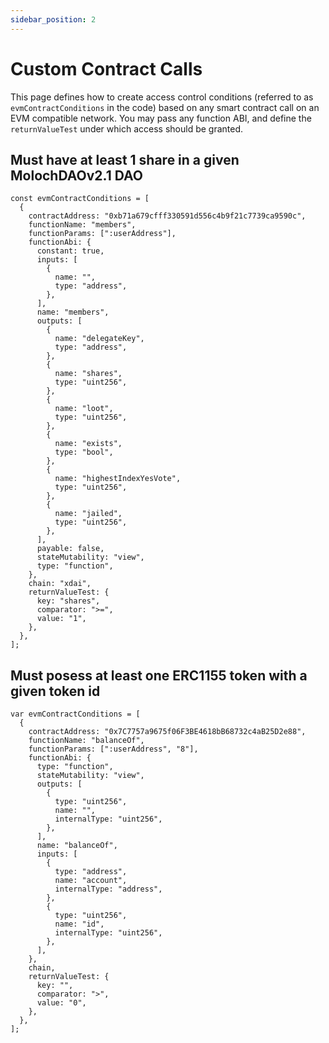 ```yaml
---
sidebar_position: 2
---
```


# Custom Contract Calls

This page defines how to create access control conditions (referred to as `evmContractConditions` in the code) based on any smart contract call on an EVM compatible network. You may pass any function ABI, and define the `returnValueTest` under which access should be granted.

## Must have at least 1 share in a given MolochDAOv2.1 DAO

```
const evmContractConditions = [
  {
    contractAddress: "0xb71a679cfff330591d556c4b9f21c7739ca9590c",
    functionName: "members",
    functionParams: [":userAddress"],
    functionAbi: {
      constant: true,
      inputs: [
        {
          name: "",
          type: "address",
        },
      ],
      name: "members",
      outputs: [
        {
          name: "delegateKey",
          type: "address",
        },
        {
          name: "shares",
          type: "uint256",
        },
        {
          name: "loot",
          type: "uint256",
        },
        {
          name: "exists",
          type: "bool",
        },
        {
          name: "highestIndexYesVote",
          type: "uint256",
        },
        {
          name: "jailed",
          type: "uint256",
        },
      ],
      payable: false,
      stateMutability: "view",
      type: "function",
    },
    chain: "xdai",
    returnValueTest: {
      key: "shares",
      comparator: ">=",
      value: "1",
    },
  },
];
```

## Must posess at least one ERC1155 token with a given token id

```
var evmContractConditions = [
  {
    contractAddress: "0x7C7757a9675f06F3BE4618bB68732c4aB25D2e88",
    functionName: "balanceOf",
    functionParams: [":userAddress", "8"],
    functionAbi: {
      type: "function",
      stateMutability: "view",
      outputs: [
        {
          type: "uint256",
          name: "",
          internalType: "uint256",
        },
      ],
      name: "balanceOf",
      inputs: [
        {
          type: "address",
          name: "account",
          internalType: "address",
        },
        {
          type: "uint256",
          name: "id",
          internalType: "uint256",
        },
      ],
    },
    chain,
    returnValueTest: {
      key: "",
      comparator: ">",
      value: "0",
    },
  },
];
```
